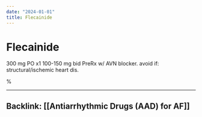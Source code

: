```yaml
---
date: "2024-01-01"
title: Flecainide
---
```


# Flecainide

300 mg PO x1 
100-150 mg bid
PreRx w/ AVN blocker. 
avoid if: 
structural/ischemic heart dis.

%

----
Backlink: [[Antiarrhythmic Drugs (AAD) for AF]]
----

